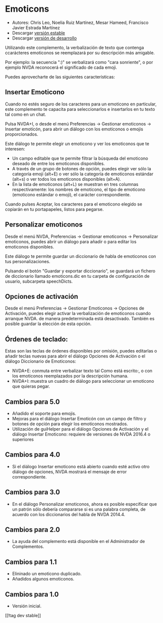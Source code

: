 # Emoticons #

* Autores: Chris Leo, Noelia Ruiz Martínez, Mesar Hameed, Francisco Javier
  Estrada Martínez
* Descargar [versión estable][1]
* Descargar [versión de desarrollo][2]

Utilizando este complemento, la verbalización de texto que contenga
ccarácteres emoticonos se reemplazará por su descripción más amigable.

Por ejemplo: la secuencia ":)" se verbalizará como "cara sonriente", o por
ejemplo NVDA reconocerá el significado de cada emoji.

Puedes aprovecharte de las siguientes características:

## Insertar Emoticono ##

Cuando no estés seguro de los caracteres para un emoticono en particular,
este complemento te capacita para seleccionarlos e insertarlos en tu texto
tal como en un chat.

Pulsa NVDA+I, o desde el menú Preferencias -> Gestionar emoticonos -> Insertar emoticón, para abrir un diálogo con los emoticonos o emojis proporcionados.

Este diálogo te permite elegir un emoticono y ver los emoticonos que te
interesen:

*	Un campo editable que te permite filtrar la búsqueda del emoticono deseado
  de entre los emoticonos disponibles.
*	A través de un grupo de botones de opción, puedes elegir ver sólo la categoría emoji (alt+E) o ver sólo la categoría de emoticonos estándar (alt+s) o ver todos los emoticonos disponibles (alt+A).
*	En la lista de emoticonos (alt+L) se muestran en tres columnas respectivamente: los nombres de emoticono, el tipo de emoticono (emoticono estándar o emoji), el carácter correspondiente.

Cuando pulses Aceptar, los caracteres para el emoticono elegido se copiarán
en tu portapapeles, listos para pegarse.

## Personalizar emoticonos ##

Desde el menú NVDA, Preferencias -> Gestionar emoticonos -> Personalizar emoticonos, puedes abrir un diálogo para añadir o para editar los emoticonos disponibles.

Este diálogo te permite guardar un diccionario de habla de emoticonos con
tus personalizaciones.

Pulsando el botón "Guardar y exportar diccionario", se guardará un fichero
de diccionario llamado emoticons.dic  en tu carpeta de configuración de
usuario, subcarpeta speechDicts.

## Opciones de activación ##

Desde el menú Preferencias -> Gestionar Emoticonos -> Opciones de Activación, puedes elegir activar la verbalización de emoticonos cuando arranque NVDA. de manera predeterminada está desactivado.
También es posible guardar la elección de esta opción.

## Órdenes de teclado: ##

Estas son las teclas de órdenes disponibles por omisión, puedes editarlas o
añadir teclas nuevas para abrir el diálogo Opciones de Activación o el
diálogo Diccionario de Emoticonos:

* NVDA+E: conmuta entre verbalizar texto tal Como está escrito:, o con los
  emoticonos reemplazados por la descripción humana.
* NVDA+I: muestra un cuadro de diálogo para seleccionar un emoticono que
  quieras pegar.


## Cambios para 5.0 ##

* Añadido el soporte para emojis.
* Mejoras para el diálogo Insertar Emoticón con un campo de filtro y botones
  de opción para elegir los emoticonos mostrados.
* Utilización de guiHelper para el diálogo Opciones de Activación y el
  diálogo Insertar Emoticono: requiere de versiones de NVDA 2016.4 o
  superiores

## Cambios para 4.0 ##

* Si el diálogo Insertar emoticono está abierto cuando esté activo otro
  diálogo de opciones, NVDA mostrará el mensaje de error correspondiente.


## Cambios para 3.0 ##

* En el diálogo Personalizar emoticonos, ahora es posible especificar que un
  patrón sólo debería compararse si es una palabra completa, de acuerdo con
  los diccionarios del habla de NVDA 2014.4.


## Cambios para 2.0 ##

* La ayuda del complemento está disponible en el Administrador de
  Complementos.


## Cambios para 1.1 ##

* Elininado un emoticono duplicado.
* Añadidos algunos emoticonos.

## Cambios para 1.0 ##

* Versión inicial.

[[!tag dev stable]]

[1]: http://addons.nvda-project.org/files/get.php?file=emo

[2]: http://addons.nvda-project.org/files/get.php?file=emo-dev

